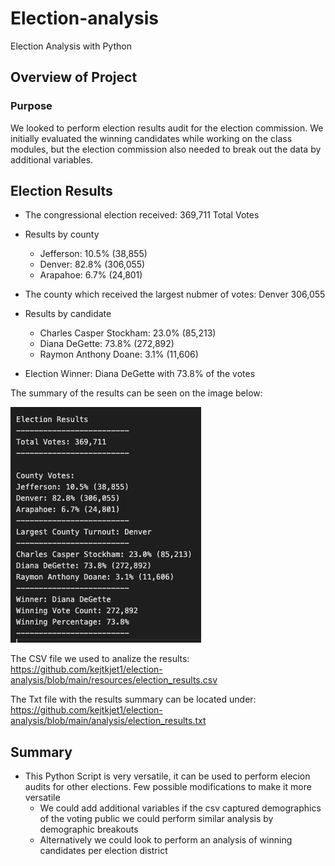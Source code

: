 # Election-analysis
Election Analysis with Python

## Overview of Project

### Purpose

We looked to perform election results audit for the election commission. We initially evaluated the winning candidates while working on the class modules, but the election commission also needed to break out the data by additional variables. 
## Election Results

- The congressional election received: 369,711 Total Votes

- Results by county
    - Jefferson: 10.5% (38,855)
    - Denver: 82.8% (306,055)
    - Arapahoe: 6.7% (24,801)

- The county which received the largest nubmer of votes: Denver 306,055

- Results by candidate
    - Charles Casper Stockham: 23.0% (85,213)
    - Diana DeGette: 73.8% (272,892)
    - Raymon Anthony Doane: 3.1% (11,606)

- Election Winner: Diana DeGette with 73.8% of the votes

The summary of the results can be seen on the image below: 


![electionsummary.png](https://github.com/kejtkjet1/election-analysis/blob/main/resources/electionsummary.png)

The CSV file we used to analize the results: https://github.com/kejtkjet1/election-analysis/blob/main/resources/election_results.csv

The Txt file with the results summary can be located under: https://github.com/kejtkjet1/election-analysis/blob/main/analysis/election_results.txt

## Summary

- This Python Script is very versatile, it can be used to perform elecion audits for other elections. Few possible modifications to make it more versatile
    - We could add additional variables if the csv captured demographics of the voting public we could perform similar analysis by demographic breakouts
    - Alternatively we could look to perform an analysis of winning candidates per election district 